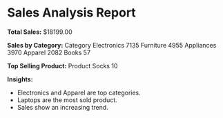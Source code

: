
# Sales Analysis Report

**Total Sales:** $18199.00

**Sales by Category:**
Category
Electronics    7135
Furniture      4955
Appliances     3970
Apparel        2082
Books            57

**Top Selling Product:**
Product
Socks    10

**Insights:**
- Electronics and Apparel are top categories.
- Laptops are the most sold product.
- Sales show an increasing trend.
